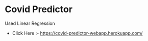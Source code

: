 # Covid Predictor
Used Linear Regression

* Click Here :- https://covid-predictor-webapp.herokuapp.com/
